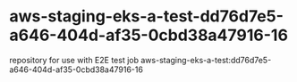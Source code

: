 # aws-staging-eks-a-test-dd76d7e5-a646-404d-af35-0cbd38a47916-16
repository for use with E2E test job aws-staging-eks-a-test:dd76d7e5-a646-404d-af35-0cbd38a47916-16

